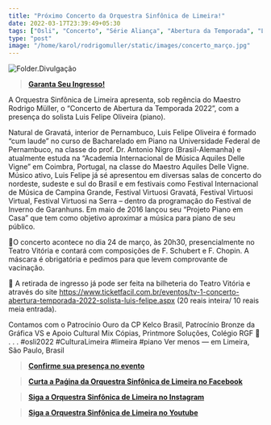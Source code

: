 ```yaml
---
title: "Próximo Concerto da Orquestra Sinfônica de Limeira!"
date: 2022-03-17T23:39:49+05:30
tags: ["Osli", "Concerto", "Série Aliança", "Abertura da Temporada", "Limeira", "2022", "Cultura", "Piano"]
type: "post"
image: "/home/karol/rodrigomuller/static/images/concerto_março.jpg"
---
```


![Folder.Divulgação](/images/concerto_março.jpg "Concerto de Abertura da Temporada - Osli 2022")


> [**Garanta Seu Ingresso!**](<https://www.ticketfacil.com.br/eventos/tv-1-concerto-abertura-temporada-2022-solista-luis-felipe.aspx> "Ticket Fácil") 


A Orquestra Sinfônica de Limeira apresenta, sob regência do Maestro Rodrigo Müller, o “Concerto de Abertura da Temporada 2022”, com a presença do solista Luis Felipe Oliveira (piano).

Natural de Gravatá, interior de Pernambuco, Luis Felipe Oliveira é formado “cum laude” no curso de Bacharelado em Piano na Universidade Federal de Pernambuco, na classe do prof. Dr. Antonio Nigro (Brasil-Alemanha) e atualmente estuda na “Academia Internacional de Música Aquiles Delle Vigne” em Coimbra, Portugal, na classe do Maestro Aquiles Delle Vigne. Músico ativo, Luis Felipe já sé apresentou em diversas salas de concerto do nordeste, sudeste e sul do Brasil e em festivais como Festival Internacional de Música de Campina Grande, Festival Virtuosi Gravatá, Festival Virtuosi Virtual, Festival Virtuosi na Serra – dentro da programação do Festival de Inverno de Garanhuns. Em maio de 2016 lançou seu “Projeto Piano em Casa” que tem como objetivo aproximar a música para piano de seu público.

📍O concerto acontece no dia 24 de março, às 20h30, presencialmente no Teatro Vitória e contará com composições de F. Schubert e F. Chopin. A máscara é obrigatória e pedimos para que levem comprovante de vacinação.

🚨 A retirada de ingresso já pode ser feita na bilheteria do Teatro Vitória e através do site <https://www.ticketfacil.com.br/eventos/tv-1-concerto-abertura-temporada-2022-solista-luis-felipe.aspx> (20 reais inteira/ 10 reais meia entrada).

Contamos com o Patrocínio Ouro da CP Kelco Brasil, Patrocínio Bronze da Gráfica VS e Apoio Cultural Mix Cópias, Printmore Soluções, Colégio RGF 👏
.
.
.
#osli2022 #CulturaLimeira #limeira #piano Ver menos
— em Limeira, São Paulo, Brasil

> [**Confirme sua presença no evento**](<https://web.facebook.com/events/338637441552814/?ref=newsfeed> "Evento - Concerto de Abetura da Temporada 2022 - Orquestra Sinfônica de Limeira") 

> [**Curta a Paǵina da Orquestra Sinfônica de Limeira no Facebook**](<https://web.facebook.com/sinfonicadelimeira> "Evento - Concerto de Abetura da Temporada 2022 - Orquestra Sinfônica de Limeira") 

> [**Siga a Orquestra Sinfônica de Limeira no Instagram**](<https://www.instagram.com/orquestrasinfonicadelimeira/> "Evento - Concerto de Abetura da Temporada 2022 - Orquestra Sinfônica de Limeira") 

> [**Siga a Orquestra Sinfônica de Limeira no Youtube**](<https://www.youtube.com/channel/UCYT-A4VwN34B1GtL7ZRGxDQ> "Evento - Concerto de Abetura da Temporada 2022 - Orquestra Sinfônica de Limeira") 


